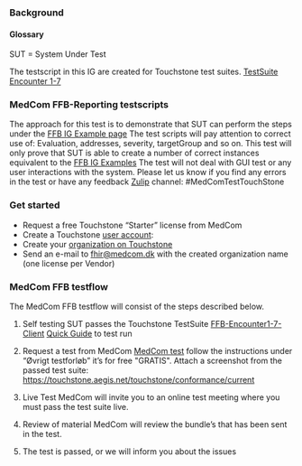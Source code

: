 ### Background

#### Glossary
SUT = System Under Test

The testscript in this IG are created for Touchstone test suites.
[TestSuite Encounter 1-7](https://touchstone.aegis.net/touchstone/conformance/current?suite=FHIR4-0-1-FFB-Encounter1-7-Cli-Client)

### MedCom FFB-Reporting testscripts
The approach for this test is to demonstrate that SUT can perform the steps under the [FFB IG Example page](http://build.fhir.org/ig/hl7dk/kl-ffb-reporting/example) The test scripts will pay attention to correct use of: Evaluation, addresses, severity, targetGroup and so on.
This test will only prove that SUT is able to create a number of correct instances equivalent to the [FFB IG Examples](http://build.fhir.org/ig/hl7dk/kl-ffb-reporting/example) The test will not deal with GUI test or any user interactions with the system. 
Please let us know if you find any errors in the test or have any feedback [Zulip](https://chat.fhir.org) channel: #MedComTestTouchStone 


### Get started
* Request a free Touchstone “Starter” license from MedCom
* Create a Touchstone [user account](https://touchstone.aegis.net/touchstone/register):
* Create your [organization on Touchstone](https://touchstone.aegis.net/touchstone/userguide/html/registration/membership.html#new-organization)
* Send an e-mail to fhir@medcom.dk with the created organization name (one license per Vendor)


### MedCom FFB testflow
The MedCom FFB testflow will consist of the steps described below. 



1. Self testing
SUT passes the  Touchstone TestSuite [FFB-Encounter1-7-Client](https://touchstone.aegis.net/touchstone/conformance/current?suite=FHIR4-0-1-FFB-Encounter1-7-Client) 
[Quick Guide](TouchstoneTestStepByStep.html) to test run

2. Request a test from MedCom 
[MedCom test](https://www.medcom.dk/standarder/testcenter) follow the instructions under “Øvrigt testforløb” it’s for free "GRATIS". 
Attach a screenshot from the passed test suite: https://touchstone.aegis.net/touchstone/conformance/current  

3. Live Test
MedCom will invite you to an online test meeting where you must pass the test suite live. 

4. Review of material 
MedCom will review the bundle’s that has been sent in the test.

5. The test is passed, or we will inform you about the issues
